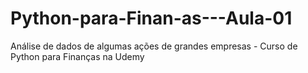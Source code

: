 # Python-para-Finan-as---Aula-01
Análise de dados de algumas ações de grandes empresas - Curso de Python para Finanças na Udemy

